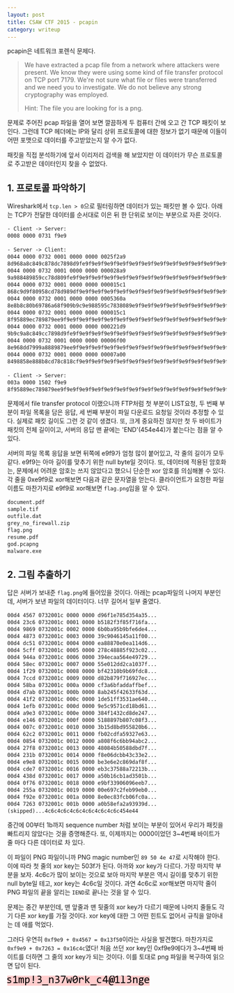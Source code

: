 ```yaml
---
layout: post
title: CSAW CTF 2015 - pcapin
category: writeup
---
```

pcapin은 네트워크 포렌식 문제다.

> We have extracted a pcap file from a network where attackers were present.
> We know they were using some kind of file transfer protocol on TCP port 7179.
> We're not sure what file or files were transferred and we need you to investigate.
> We do not believe any strong cryptography was employed.
>
> Hint: The file you are looking for is a png.

문제로 주어진 pcap 파일을 열어 보면 깔끔하게 두 컴퓨터 간에 오고 간 TCP 패킷이 보인다. 그런데 TCP 헤더에는 IP와 달리 상위 프로토콜에 대한 정보가 없기 때문에 이들이 어떤 포맷으로 데이터를 주고받았는지 알 수가 없다.

패킷을 직접 분석하기에 앞서 이리저리 검색을 해 보았지만 이 데이터가 무슨 프로토콜로 주고받은 데이터인지 찾을 수 없었다.

<!--more-->

## 1. 프로토콜 파악하기

Wireshark에서 `tcp.len > 0`으로 필터링하면 데이터가 있는 패킷만 볼 수 있다. 아래는 TCP가 전달한 데이터를 순서대로 이은 뒤 한 단위로 보이는 부분으로 자른 것이다.

```
- Client -> Server:
0008 0000 0731 f9e9

- Server -> Client:
0044 0000 0732 0001 0000 0000 0025f2a9 8d968a8c849c878dc7898d9fe9f9e9f9e9f9e9f9e9f9e9f9e9f9e9f9e9f9e9f9e9f9e9f9e9f9e9f9e9f9e9f9e9f9e9f9e9f96000
0044 0000 0732 0001 0000 0000 000028a9 9a988489859cc78d809fe9f9e9f9e9f9e9f9e9f9e9f9e9f9e9f9e9f9e9f9e9f9e9f9e9f9e9f9e9f9e9f9e9f9e9f9e9f9e9f96000
0044 0000 0732 0001 0000 0000 000015c1 868c9d9f80958cd78d989df9e9f9e9f9e9f9e9f9e9f9e9f9e9f9e9f9e9f9e9f9e9f9e9f9e9f9e9f9e9f9e9f9e9f9e9f9e9f96000
0044 0000 0732 0001 0000 0000 0005360a 8e8b8c80b69786a68f909b9c9e988595c7838089e9f9e9f9e9f9e9f9e9f9e9f9e9f9e9f9e9f9e9f9e9f9e9f9e9f9e9f9e9f96000
0044 0000 0732 0001 0000 0000 000015c1 8f95889ec789879ee9f9e9f9e9f9e9f9e9f9e9f9e9f9e9f9e9f9e9f9e9f9e9f9e9f9e9f9e9f9e9f9e9f9e9f9e9f9e9f9e9f96000
0044 0000 0732 0001 0000 0000 000221d9 9b9c9a8c849cc7898d9fe9f9e9f9e9f9e9f9e9f9e9f9e9f9e9f9e9f9e9f9e9f9e9f9e9f9e9f9e9f9e9f9e9f9e9f9e9f9e9f96000
0044 0000 0732 0001 0000 0000 00006f00 8e968dd7999a8889879ee9f9e9f9e9f9e9f9e9f9e9f9e9f9e9f9e9f9e9f9e9f9e9f9e9f9e9f9e9f9e9f9e9f9e9f9e9f9e9f96000
0044 0000 0732 0001 0000 0000 00007a00 8498858e888b8cd78c818cf9e9f9e9f9e9f9e9f9e9f9e9f9e9f9e9f9e9f9e9f9e9f9e9f9e9f9e9f9e9f9e9f9e9f9e9f9e9f96000454e44

- Client -> Server:
003a 0000 1502 f9e9 8f95889ec789879ee9f9e9f9e9f9e9f9e9f9e9f9e9f9e9f9e9f9e9f9e9f9e9f9e9f9e9f9e9f9e9f9e9f9e9f9e9f9e9f9e9f9
```

문제에서 file transfer protocol 이랬으니까 FTP처럼 첫 부분이 LIST요청, 두 번째 부분이 파일 목록을 담은 응답, 세 번째 부분이 파일 다운로드 요청일 것이라 추정할 수 있다. 실제로 패킷 길이도 그런 것 같이 생겼다. 또, 크게 중요하진 않지만 첫 두 바이트가 패킷의 전체 길이이고, 서버의 응답 맨 끝에는 'END'(454e44)가 붙는다는 점을 알 수 있다.

서버의 파일 목록 응답을 보면 뒤쪽에 e9f9가 엄청 많이 붙어있고, 각 줄의 길이가 모두 같다. e9f9는 아마 길이를 맞추기 위한 null byte일 것이다. 또, 데이터에 적용된 암호화는, 문제에서 어려운 암호는 쓰지 않았다고 했으니 단순한 xor 암호를 의심해볼 수 있다. 각 줄을 0xe9f9로 xor해보면 다음과 같은 문자열을 얻는다. 클라이언트가 요청한 파일 이름도 마찬가지로 e9f9로 xor해보면 `flag.png`임을 알 수 있다.

```
document.pdf
sample.tif
outfile.dat
grey_no_firewall.zip
flag.png
resume.pdf
god.pcapng
malware.exe
```


## 2. 그림 추출하기

답은 서버가 보내준 `flag.png`에 들어있을 것이다. 아래는 pcap파일의 나머지 부분인데, 서버가 보낸 파일의 데이터이다. 너무 길어서 일부 줄였다.

```
00d4 4567 0732001c 0000 0000 d96f1e785d354a35...
00d4 23c6 0732001c 0001 0000 b5182f3f85f716fa...
00d4 9869 0732001c 0002 0000 6b0ba95b9bfe6de4...
00d4 4873 0732001c 0003 0000 39c9046145a11f00...
00d4 dc51 0732001c 0004 0000 ea88870e0ea114d6...
00d4 5cff 0732001c 0005 0000 278c48885f923c02...
00d4 944a 0732001c 0006 0000 394ecaa564e49729...
00d4 58ec 0732001c 0007 0000 55e012dd2ca1037f...
00d4 1f29 0732001c 0008 0000 bf42310b9b69fdc8...
00d4 7ccd 0732001c 0009 0000 d82b879f716927ec...
00d4 58ba 0732001c 000a 0000 cf3a6bfaddaffbef...
00d4 d7ab 0732001c 000b 0000 8ab245f42633f63d...
00d4 41f2 0732001c 000c 0000 1de51ff3531ae640...
00d4 1efb 0732001c 000d 0000 9e5c9571cd18bd61...
00d4 a9e3 0732001c 000e 0000 384f1432cd8de247...
00d4 e146 0732001c 000f 0000 5188897b807c08f3...
00d4 007c 0732001c 0010 0000 3b15d8bd955820b6...
00d4 62c2 0732001c 0011 0000 fb02cdfa59327e63...
00d4 0854 0732001c 0012 0000 a808f6c6bb94abc2...
00d4 27f8 0732001c 0013 0000 48084b50588dbd7f...
00d4 231b 0732001c 0014 0000 f8e06dcbb43c33e2...
00d4 e9e8 0732001c 0015 0000 be3e6e2c869daf8f...
00d4 cde7 0732001c 0016 0000 eb3c37588a72213b...
00d4 438d 0732001c 0017 0000 a50b16cb1ad3501b...
00d4 0f76 0732001c 0018 0000 e9bf33906096eeb7...
00d4 255a 0732001c 0019 0000 00e697c2feb99eb0...
00d4 f92e 0732001c 001a 0000 8e0ec83fcb06fc0a...
00d4 7263 0732001c 001b 0000 a0b58efa2a93939d...(skipped)...4c6c4c6c4c6c4c6c4c6c4c6c454e44
```

중간에 00부터 1b까지 sequence number 처럼 보이는 부분이 있어서 우리가 패킷을 빠트리지 않았다는 것을 증명해준다. 또, 이제까지는 0000이었던 3~4번째 바이트가 줄 마다 다른 데이터로 차 있다.

이 파일이 PNG 파일이니까 PNG magic number인 `89 50 4e 47`로 시작해야 한다. 이에 따라 첫 줄의 xor key는 503f가 된다. 아까와 xor key가 다르다. 가장 마지막 부분을 보자. 4c6c가 많이 보이는 것으로 보아 마지막 부분은 역시 길이를 맞추기 위한 null byte일 테고, xor key는 4c6c일 것이다. 과연 4c6c로 xor해보면 마지막 줄이 PNG 파일의 끝을 알리는 `IEND`로 끝나는 것을 알 수 있다.

문제는 중간 부분인데, 맨 앞줄과 맨 뒷줄의 xor key가 다르기 때문에 나머지 줄들도 각기 다른 xor key를 가질 것이다. xor key에 대한 그 어떤 힌트도 없어서 규칙을 알아내는 데 애를 먹었다.

그러다 우연히 `0xf9e9 + 0x4567 = 0x13f50`이라는 사실을 발견했다. 마찬가지로 `0xf9e9 + 0x7263 = 0x16c4c`였다! 처음 쓰던 xor key인 0xf9e9에다가 3~4번째 바이트를 더하면 그 줄의 xor key가 되는 것이다. 이를 토대로 png 파일을 복구하여 읽으면 답이 된다.

![pcapin](/assets/2015/09/pcapin.png)


